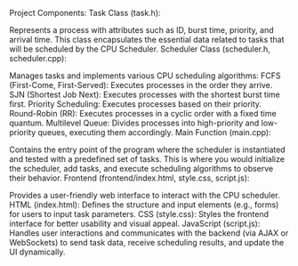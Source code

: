 Project Components:
Task Class (task.h):

Represents a process with attributes such as ID, burst time, priority, and arrival time. This class encapsulates the essential data related to tasks that will be scheduled by the CPU Scheduler.
Scheduler Class (scheduler.h, scheduler.cpp):

Manages tasks and implements various CPU scheduling algorithms:
FCFS (First-Come, First-Served): Executes processes in the order they arrive.
SJN (Shortest Job Next): Executes processes with the shortest burst time first.
Priority Scheduling: Executes processes based on their priority.
Round-Robin (RR): Executes processes in a cyclic order with a fixed time quantum.
Multilevel Queue: Divides processes into high-priority and low-priority queues, executing them accordingly.
Main Function (main.cpp):

Contains the entry point of the program where the scheduler is instantiated and tested with a predefined set of tasks. This is where you would initialize the scheduler, add tasks, and execute scheduling algorithms to observe their behavior.
Frontend (frontend/index.html, style.css, script.js):

Provides a user-friendly web interface to interact with the CPU scheduler.
HTML (index.html): Defines the structure and input elements (e.g., forms) for users to input task parameters.
CSS (style.css): Styles the frontend interface for better usability and visual appeal.
JavaScript (script.js): Handles user interactions and communicates with the backend (via AJAX or WebSockets) to send task data, receive scheduling results, and update the UI dynamically.
